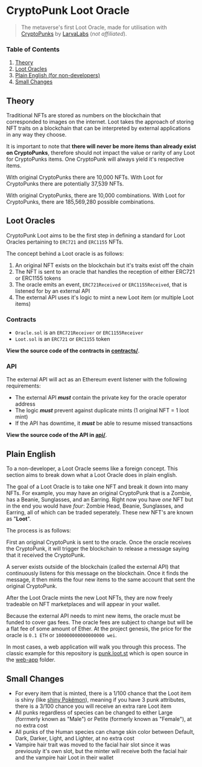 # CryptoPunk Loot Oracle

> The metaverse's first Loot Oracle, made for utilisation with [CryptoPunks](https://github.com/larvalabs/cryptopunks) by [LarvaLabs](https://www.larvalabs.com/) (_not affiliated_).

### Table of Contents

1. [Theory](#theory)
1. [Loot Oracles](#loot-oracles)
1. [Plain English (for non-developers)](#plain-english)
1. [Small Changes](#small-changes)

## Theory

Traditional NFTs are stored as numbers on the blockchain that corresponded to images on the internet. Loot takes the approach of storing NFT traits on a blockchain that can be interpreted by external applications in any way they choose.

It is important to note that **there will never be more items than already exist on CryptoPunks**, therefore should not impact the value or rarity of any Loot for CryptoPunks items. One CryptoPunk will always yield it's respective items.

With original CryptoPunks there are 10,000 NFTs. With Loot for CryptoPunks there are potentially 37,539 NFTs.

With original CryptoPunks, there are 10,000 combinations. With Loot for CryptoPunks, there are 185,569,280 possible combinations.

## Loot Oracles

CryptoPunk Loot aims to be the first step in defining a standard for Loot Oracles pertaining to `ERC721` and `ERC1155` NFTs.

The concept behind a Loot oracle is as follows:

1. An original NFT exists on the blockchain but it's traits exist off the chain
2. The NFT is sent to an oracle that handles the reception of either ERC721 or ERC1155 tokens
3. The oracle emits an event, `ERC721Received` or `ERC1155Received`, that is listened for by an external API
4. The external API uses it's logic to mint a new Loot item (or multiple Loot items)

### Contracts

- `Oracle.sol` is an `ERC721Receiver` or `ERC1155Receiver`
- `Loot.sol` is an `ERC721` or `ERC1155` token

**View the source code of the contracts in [contracts/](contracts/)**.

### API

The external API will act as an Ethereum event listener with the following requirements:

- The external API **_must_** contain the private key for the oracle operator address
- The logic **_must_** prevent against duplicate mints (1 original NFT = 1 loot mint)
- If the API has downtime, it **_must_** be able to resume missed transactions

**View the source code of the API in [api/](api/)**.

## Plain English

To a non-developer, a Loot Oracle seems like a foreign concept. This section aims to break down what a Loot Oracle does in plain english.

The goal of a Loot Oracle is to take one NFT and break it down into many NFTs. For example, you may have an original CryptoPunk that is a Zombie, has a Beanie, Sunglasses, and an Earring. Right now you have _one_ NFT but in the end you would have _four_: Zombie Head, Beanie, Sunglasses, and Earring, all of which can be traded seperately. These new NFT's are known as "**Loot**".

The process is as follows:

First an original CryptoPunk is sent to the oracle. Once the oracle receives the CryptoPunk, it will trigger the blockchain to release a message saying that it received the CryptoPunk.

A server exists outside of the blockchain (called the external API) that continuously listens for this message on the blockchain. Once it finds the message, it then mints the four new items to the same account that sent the original CryptoPunk.

After the Loot Oracle mints the new Loot NFTs, they are now freely tradeable on NFT marketplaces and will appear in your wallet.

Because the external API needs to mint new items, the oracle must be funded to cover gas fees. The oracle fees are subject to change but will be a flat fee of some amount of Ether. At the project genesis, the price for the oracle is `0.1 ETH` or `100000000000000000 wei`.

In most cases, a web application will walk you through this process. The classic example for this repository is [punk.loot.st](https://punk.loot.st/) which is open source in the [web-app](web-app/) folder.

## Small Changes

- For every item that is minted, there is a 1/100 chance that the Loot item is shiny (like [shiny Pokémon](https://bulbapedia.bulbagarden.net/wiki/Shiny_Pok%C3%A9mon)), meaning if you have 3 punk attributes, there is a 3/100 chance you will receive an extra rare Loot item
- All punks regardless of species can be changed to either Large (forrmerly known as "Male") or Petite (formerly known as "Female"), at no extra cost
- All punks of the Human species can change skin color between Default, Dark, Darker, Light, and Lighter, at no extra cost
- Vampire hair trait was moved to the facial hair slot since it was previously it's own slot, but the minter will receive both the facial hair and the vampire hair Loot in their wallet

